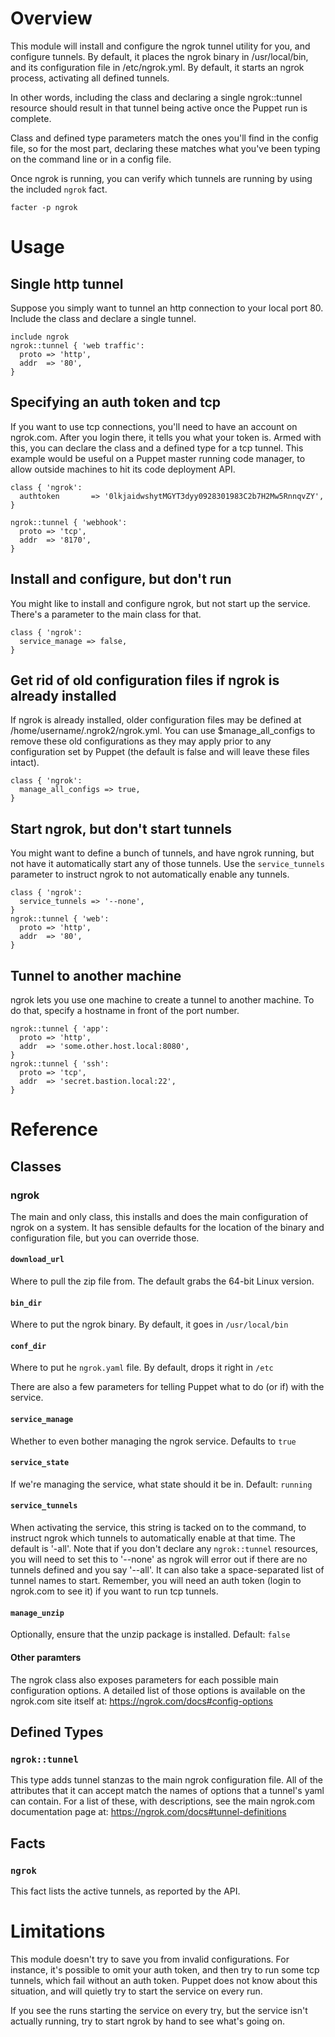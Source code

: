 
# Overview

This module will install and configure the ngrok tunnel utility for you, and configure tunnels.  By default, it places the ngrok binary in /usr/local/bin, and its configuration file in /etc/ngrok.yml.  By default, it starts an ngrok process, activating all defined tunnels.

In other words, including the class and declaring a single ngrok::tunnel resource should result in that tunnel being active once the Puppet run is complete.

Class and defined type parameters match the ones you'll find in the config file, so for the most part, declaring these matches what you've been typing on the command line or in a config file.

Once ngrok is running, you can verify which tunnels are running by using the included `ngrok` fact.

```
facter -p ngrok
```


# Usage

## Single http tunnel

Suppose you simply want to tunnel an http connection to your local port 80.  Include the class and declare a single tunnel.

```puppet
include ngrok
ngrok::tunnel { 'web traffic':
  proto => 'http',
  addr  => '80',
}
```

## Specifying an auth token and tcp

If you want to use tcp connections, you'll need to have an account on ngrok.com.  After you login there, it tells you what your token is.  Armed with this, you can declare the class and a defined type for a tcp tunnel.  This example would be useful on a Puppet master running code manager, to allow outside machines to hit its code deployment API.

```puppet
class { 'ngrok':
  authtoken       => '0lkjaidwshytMGYT3dyy0928301983C2b7H2Mw5RnnqvZY',
}

ngrok::tunnel { 'webhook':
  proto => 'tcp',
  addr  => '8170',
}
```

## Install and configure, but don't run

You might like to install and configure ngrok, but not start up the service.  There's a parameter to the main class for that.

```puppet
class { 'ngrok':
  service_manage => false,
}
```

## Get rid of old configuration files if ngrok is already installed

If ngrok is already installed, older configuration files may be defined at /home/username/.ngrok2/ngrok.yml. You can use $manage_all_configs to remove these old configurations as they may apply prior to any configuration set by Puppet (the default is false and will leave these files intact).

```puppet
class { 'ngrok':
  manage_all_configs => true,
}
```

## Start ngrok, but don't start tunnels

You might want to define a bunch of tunnels, and have ngrok running, but not have it automatically start any of those tunnels.  Use the `service_tunnels` parameter to instruct ngrok to not automatically enable any tunnels.

```puppet
class { 'ngrok':
  service_tunnels => '--none',
}
ngrok::tunnel { 'web':
  proto => 'http',
  addr  => '80',
}
```

## Tunnel to another machine

ngrok lets you use one machine to create a tunnel to another machine.  To do that, specify a hostname in front of the port number.

```puppet
ngrok::tunnel { 'app':
  proto => 'http',
  addr  => 'some.other.host.local:8080',
}
ngrok::tunnel { 'ssh':
  proto => 'tcp',
  addr  => 'secret.bastion.local:22',
}
```

# Reference

## Classes

### ngrok

The main and only class, this installs and does the main configuration of ngrok on a system.  It has sensible defaults for the location of the binary and configuration file, but you can override those.

#### `download_url`

Where to pull the zip file from.  The default grabs the 64-bit Linux version.

#### `bin_dir`

Where to put the ngrok binary.  By default, it goes in `/usr/local/bin`

#### `conf_dir`

Where to put he `ngrok.yaml` file.  By default, drops it right in `/etc`

There are also a few parameters for telling Puppet what to do (or if) with the service.

#### `service_manage`

Whether to even bother managing the ngrok service.  Defaults to `true`

#### `service_state`

If we're managing the service, what state should it be in.  Default: `running`

#### `service_tunnels`

When activating the service, this string is tacked on to the command, to instruct ngrok which tunnels to automatically enable at that time.  The default is '-all'.  Note that if you don't declare any `ngrok::tunnel` resources, you will need to set this to '--none' as ngrok will error out if there are no tunnels defined and you say '--all'.  It can also take a space-separated list of tunnel names to start.  Remember, you will need an auth token (login to ngrok.com to see it) if you want to run tcp tunnels.

#### `manage_unzip`

Optionally, ensure that the unzip package is installed.  Default: `false`

#### Other paramters

The ngrok class also exposes parameters for each possible main configuration options.  A detailed list of those options is available on the ngrok.com site itself at:  https://ngrok.com/docs#config-options


## Defined Types

### `ngrok::tunnel`

This type adds tunnel stanzas to the main ngrok configuration file.  All of the attributes that it can accept match the names of options that a tunnel's yaml can contain.  For a list of these, with descriptions, see the main ngrok.com documentation page at:  https://ngrok.com/docs#tunnel-definitions


## Facts

### `ngrok`

This fact lists the active tunnels, as reported by the API.


# Limitations

This module doesn't try to save you from invalid configurations.  For instance, it's possible to omit your auth token, and then try to run some tcp tunnels, which fail without an auth token.  Puppet does not know about this situation, and will quietly try to start the service on every run.

If you see the runs starting the service on every try, but the service isn't actually running, try to start ngrok by hand to see what's going on.
